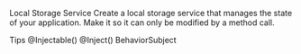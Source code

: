 Local Storage Service
Create a local storage service that manages the state of your application. Make it so it can only be modified by a method call.

Tips
@Injectable()
@Inject()
BehaviorSubject